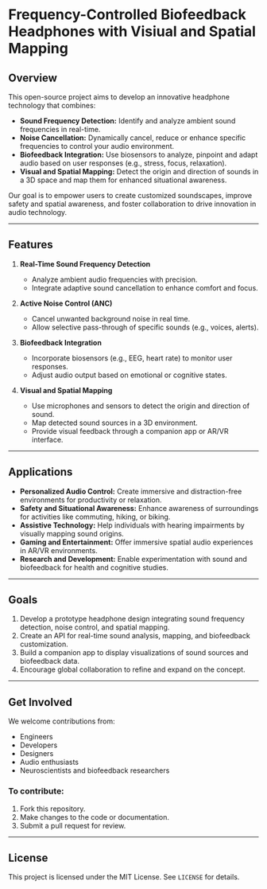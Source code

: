 # Frequency-Controlled Biofeedback Headphones with Visiual and Spatial Mapping

## Overview
This open-source project aims to develop an innovative headphone technology that combines:
- **Sound Frequency Detection:** Identify and analyze ambient sound frequencies in real-time.
- **Noise Cancellation:** Dynamically cancel, reduce or enhance specific frequencies to control your audio environment.
- **Biofeedback Integration:** Use biosensors to analyze, pinpoint and adapt audio based on user responses (e.g., stress, focus, relaxation).
- **Visual and Spatial Mapping:** Detect the origin and direction of sounds in a 3D space and map them for enhanced situational awareness.

Our goal is to empower users to create customized soundscapes, improve safety and spatial awareness, and foster collaboration to drive innovation in audio technology.

---

## Features
1. **Real-Time Sound Frequency Detection**
   - Analyze ambient audio frequencies with precision.
   - Integrate adaptive sound cancellation to enhance comfort and focus.

2. **Active Noise Control (ANC)**
   - Cancel unwanted background noise in real time.
   - Allow selective pass-through of specific sounds (e.g., voices, alerts).

3. **Biofeedback Integration**
   - Incorporate biosensors (e.g., EEG, heart rate) to monitor user responses.
   - Adjust audio output based on emotional or cognitive states.

4. **Visual and Spatial Mapping**
   - Use microphones and sensors to detect the origin and direction of sound.
   - Map detected sound sources in a 3D environment.
   - Provide visual feedback through a companion app or AR/VR interface.

---

## Applications
- **Personalized Audio Control:** Create immersive and distraction-free environments for productivity or relaxation.
- **Safety and Situational Awareness:** Enhance awareness of surroundings for activities like commuting, hiking, or biking.
- **Assistive Technology:** Help individuals with hearing impairments by visually mapping sound origins.
- **Gaming and Entertainment:** Offer immersive spatial audio experiences in AR/VR environments.
- **Research and Development:** Enable experimentation with sound and biofeedback for health and cognitive studies.

---

## Goals
1. Develop a prototype headphone design integrating sound frequency detection, noise control, and spatial mapping.
2. Create an API for real-time sound analysis, mapping, and biofeedback customization.
3. Build a companion app to display visualizations of sound sources and biofeedback data.
4. Encourage global collaboration to refine and expand on the concept.

---

## Get Involved
We welcome contributions from:
- Engineers
- Developers
- Designers
- Audio enthusiasts
- Neuroscientists and biofeedback researchers

### To contribute:
1. Fork this repository.
2. Make changes to the code or documentation.
3. Submit a pull request for review.

---

## License
This project is licensed under the MIT License. See `LICENSE` for details.
